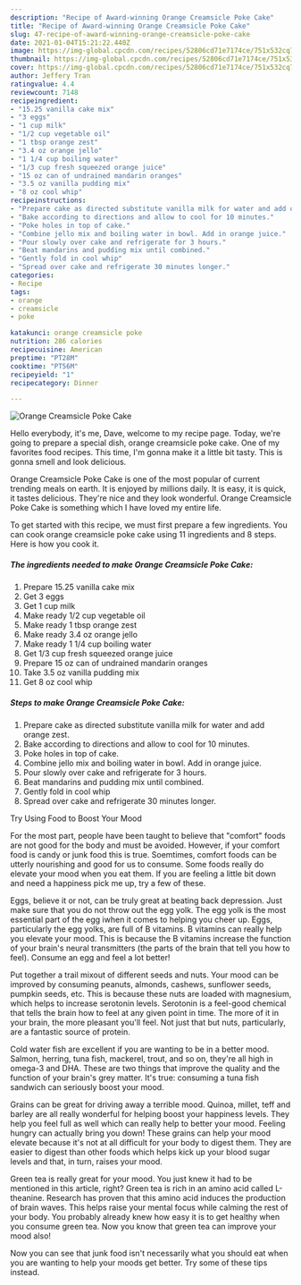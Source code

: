 ```yaml
---
description: "Recipe of Award-winning Orange Creamsicle Poke Cake"
title: "Recipe of Award-winning Orange Creamsicle Poke Cake"
slug: 47-recipe-of-award-winning-orange-creamsicle-poke-cake
date: 2021-01-04T15:21:22.440Z
image: https://img-global.cpcdn.com/recipes/52806cd71e7174ce/751x532cq70/orange-creamsicle-poke-cake-recipe-main-photo.jpg
thumbnail: https://img-global.cpcdn.com/recipes/52806cd71e7174ce/751x532cq70/orange-creamsicle-poke-cake-recipe-main-photo.jpg
cover: https://img-global.cpcdn.com/recipes/52806cd71e7174ce/751x532cq70/orange-creamsicle-poke-cake-recipe-main-photo.jpg
author: Jeffery Tran
ratingvalue: 4.4
reviewcount: 7148
recipeingredient:
- "15.25 vanilla cake mix"
- "3 eggs"
- "1 cup milk"
- "1/2 cup vegetable oil"
- "1 tbsp orange zest"
- "3.4 oz orange jello"
- "1 1/4 cup boiling water"
- "1/3 cup fresh squeezed orange juice"
- "15 oz can of undrained mandarin oranges"
- "3.5 oz vanilla pudding mix"
- "8 oz cool whip"
recipeinstructions:
- "Prepare cake as directed substitute vanilla milk for water and add orange zest."
- "Bake according to directions and allow to cool for 10 minutes."
- "Poke holes in top of cake."
- "Combine jello mix and boiling water in bowl. Add in orange juice."
- "Pour slowly over cake and refrigerate for 3 hours."
- "Beat mandarins and pudding mix until combined."
- "Gently fold in cool whip"
- "Spread over cake and refrigerate 30 minutes longer."
categories:
- Recipe
tags:
- orange
- creamsicle
- poke

katakunci: orange creamsicle poke 
nutrition: 286 calories
recipecuisine: American
preptime: "PT28M"
cooktime: "PT56M"
recipeyield: "1"
recipecategory: Dinner

---
```



![Orange Creamsicle Poke Cake](https://img-global.cpcdn.com/recipes/52806cd71e7174ce/751x532cq70/orange-creamsicle-poke-cake-recipe-main-photo.jpg)

Hello everybody, it's me, Dave, welcome to my recipe page. Today, we're going to prepare a special dish, orange creamsicle poke cake. One of my favorites food recipes. This time, I'm gonna make it a little bit tasty. This is gonna smell and look delicious.



Orange Creamsicle Poke Cake is one of the most popular of current trending meals on earth. It is enjoyed by millions daily. It is easy, it is quick, it tastes delicious. They're nice and they look wonderful. Orange Creamsicle Poke Cake is something which I have loved my entire life.


To get started with this recipe, we must first prepare a few ingredients. You can cook orange creamsicle poke cake using 11 ingredients and 8 steps. Here is how you cook it.

<!--inarticleads1-->

##### The ingredients needed to make Orange Creamsicle Poke Cake:

1. Prepare 15.25 vanilla cake mix
1. Get 3 eggs
1. Get 1 cup milk
1. Make ready 1/2 cup vegetable oil
1. Make ready 1 tbsp orange zest
1. Make ready 3.4 oz orange jello
1. Make ready 1 1/4 cup boiling water
1. Get 1/3 cup fresh squeezed orange juice
1. Prepare 15 oz can of undrained mandarin oranges
1. Take 3.5 oz vanilla pudding mix
1. Get 8 oz cool whip




<!--inarticleads2-->

##### Steps to make Orange Creamsicle Poke Cake:

1. Prepare cake as directed substitute vanilla milk for water and add orange zest.
1. Bake according to directions and allow to cool for 10 minutes.
1. Poke holes in top of cake.
1. Combine jello mix and boiling water in bowl. Add in orange juice.
1. Pour slowly over cake and refrigerate for 3 hours.
1. Beat mandarins and pudding mix until combined.
1. Gently fold in cool whip
1. Spread over cake and refrigerate 30 minutes longer.




Try Using Food to Boost Your Mood


For the most part, people have been taught to believe that "comfort" foods are not good for the body and must be avoided. However, if your comfort food is candy or junk food this is true. Soemtimes, comfort foods can be utterly nourishing and good for us to consume. Some foods really do elevate your mood when you eat them. If you are feeling a little bit down and need a happiness pick me up, try a few of these.

Eggs, believe it or not, can be truly great at beating back depression. Just make sure that you do not throw out the egg yolk. The egg yolk is the most essential part of the egg iwhen it comes to helping you cheer up. Eggs, particularly the egg yolks, are full of B vitamins. B vitamins can really help you elevate your mood. This is because the B vitamins increase the function of your brain's neural transmitters (the parts of the brain that tell you how to feel). Consume an egg and feel a lot better!

Put together a trail mixout of different seeds and nuts. Your mood can be improved by consuming peanuts, almonds, cashews, sunflower seeds, pumpkin seeds, etc. This is because these nuts are loaded with magnesium, which helps to increase serotonin levels. Serotonin is a feel-good chemical that tells the brain how to feel at any given point in time. The more of it in your brain, the more pleasant you'll feel. Not just that but nuts, particularly, are a fantastic source of protein.

Cold water fish are excellent if you are wanting to be in a better mood. Salmon, herring, tuna fish, mackerel, trout, and so on, they're all high in omega-3 and DHA. These are two things that improve the quality and the function of your brain's grey matter. It's true: consuming a tuna fish sandwich can seriously boost your mood. 

Grains can be great for driving away a terrible mood. Quinoa, millet, teff and barley are all really wonderful for helping boost your happiness levels. They help you feel full as well which can really help to better your mood. Feeling hungry can actually bring you down! These grains can help your mood elevate because it's not at all difficult for your body to digest them. They are easier to digest than other foods which helps kick up your blood sugar levels and that, in turn, raises your mood.

Green tea is really great for your mood. You just knew it had to be mentioned in this article, right? Green tea is rich in an amino acid called L-theanine. Research has proven that this amino acid induces the production of brain waves. This helps raise your mental focus while calming the rest of your body. You probably already knew how easy it is to get healthy when you consume green tea. Now you know that green tea can improve your mood also!

Now you can see that junk food isn't necessarily what you should eat when you are wanting to help your moods get better. Try  some  of  these  tips  instead.

